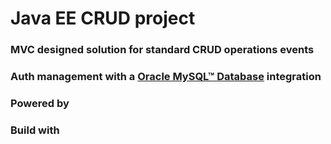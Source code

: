 # Java EE CRUD project
### MVC designed solution for standard CRUD operations events
### Auth management with a <a href="https://github.com/mysql">Oracle MySQL™ Database</a> integration
### Powered by
### Build with 

